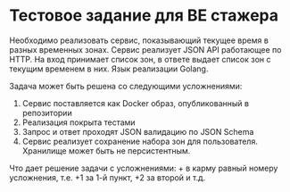 # Тестовое задание для BE стажера

Необходимо реализовать сервис, показывающий текущее время в разных временных зонах.
Сервис реализует JSON API работающее по HTTP. На вход принимает список зон, в ответе выдает список зон с текущим временем в них.
Язык реализации Golang.

Задача может быть решена со следующими усложнениями:

1. Сервис поставляется как Docker образ, опубликованный в репозитории
2. Реализация покрыта тестами
3. Запрос и ответ проходят JSON валидацию по JSON Schema
4. Сервис реализует сохранение набора зон для пользователя. Хранилище может быть не персистентным.

Что дает решение задачи с усложнениями: + в карму равный номеру усложнения, т.е. +1 за 1-й пункт, +2 за второй и т.д.
